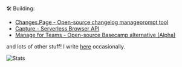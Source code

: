 🛠️ Building:
  - [Changes.Page - Open-source changelog manageprompt tool](https://changes.page)
  - [Capture - Serverless Browser API](https://capture.techulus.in)
  - [Manage for Teams - Open-source Basecamp alternative (Alpha)](http://managee.xyz)

and lots of other stuff! I write [here](https://techulus.xyz) occasionally.

![Stats](https://github-readme-stats.vercel.app/api?username=arjunkomath&show_icons=true&theme=transparent)
